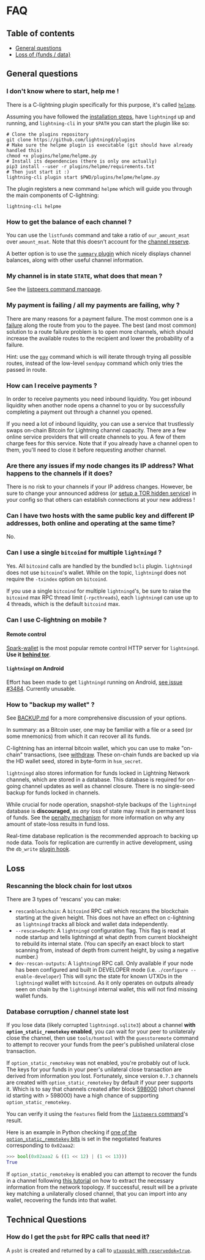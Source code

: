 # FAQ

## Table of contents
- [General questions](#general-questions)
- [Loss of {funds / data}](#loss)


## General questions

### I don't know where to start, help me !

There is a C-lightning plugin specifically for this purpose, it's called
[`helpme`](https://github.com/lightningd/plugins/tree/master/helpme).

Assuming you have followed the [installation steps](INSTALL.md), have `lightningd`
up and running, and `lightning-cli` in your `$PATH` you can start the plugin like so:

```
# Clone the plugins repository
git clone https://github.com/lightningd/plugins
# Make sure the helpme plugin is executable (git should have already handled this)
chmod +x plugins/helpme/helpme.py
# Install its dependencies (there is only one actually)
pip3 install --user -r plugins/helpme/requirements.txt
# Then just start it :)
lightning-cli plugin start $PWD/plugins/helpme/helpme.py
```

The plugin registers a new command `helpme` which will guide you through the main
components of C-lightning:

```
lightning-cli helpme
```

### How to get the balance of each channel ?

You can use the `listfunds` command and take a ratio of `our_amount_msat` over
`amount_msat`. Note that this doesn't account for the [channel reserve](https://github.com/lightningnetwork/lightning-rfc/blob/master/02-peer-protocol.md#rationale).

A better option is to use the [`summary` plugin](https://github.com/lightningd/plugins/tree/master/summary)
which nicely displays channel balances, along with other useful channel information.

### My channel is in state `STATE`, what does that mean ?

See the [listpeers command manpage](https://lightning.readthedocs.io/lightning-listpeers.7.html#return-value).

### My payment is failing / all my payments are failing, why ?

There are many reasons for a payment failure. The most common one is a
[failure](https://github.com/lightningnetwork/lightning-rfc/blob/master/04-onion-routing.md#failure-messages)
along the route from you to the payee.
The best (and most common) solution to a route failure problem is to open more channels,
which should increase the available routes to the recipient and lower the probability of a failure.

Hint: use the [`pay`](lightning-pay.7.md) command which is will iterate through trying all possible routes,
instead of the low-level `sendpay` command which only tries the passed in route.

### How can I receive payments ?

In order to receive payments you need inbound liquidity. You get inbound liquidity when
another node opens a channel to you or by successfully completing a payment out through a channel you opened.

If you need a lot of inbound liquidity, you can use a service that trustlessly swaps on-chain Bitcoin
for Lightning channel capacity.
There are a few online service providers that will create channels to you.
A few of them charge fees for this service.
Note that if you already have a channel open to them, you'll need to close it before requesting another channel.

### Are there any issues if my node changes its IP address? What happens to the channels if it does?

There is no risk to your channels if your IP address changes.
However, be sure to change your announced address (or [setup a TOR hidden service](TOR.md))
in your config so that others can establish connections at your new address !

### Can I have two hosts with the same public key and different IP addresses, both online and operating at the same time?

No.

### Can I use a single `bitcoind` for multiple `lightningd` ?

Yes. All `bitcoind` calls are handled by the bundled `bcli` plugin. `lightningd` does not use
`bitcoind`'s wallet. While on the topic, `lightningd` does not require the `-txindex` option on `bitcoind`.

If you use a single `bitcoind` for multiple `lightningd`'s, be sure to raise the `bitcoind`
max RPC thread limit (`-rpcthreads`), each `lightningd` can use up to 4 threads, which is
the default `bitcoind` max.

### Can I use C-lightning on mobile ?

#### Remote control

[Spark-wallet](https://github.com/shesek/spark-wallet/) is the most popular remote control
HTTP server for `lightningd`.
**Use it [behind tor](https://github.com/shesek/spark-wallet/blob/master/doc/onion.md)**.

#### `lightningd` on Android

Effort has been made to get `lightningd` running on Android,
[see issue #3484](https://github.com/ElementsProject/lightning/issues/3484). Currently unusable.

### How to "backup my wallet" ?

See [BACKUP.md](https://lightning.readthedocs.io/BACKUP.html) for a more
comprehensive discussion of your options.

In summary: as a Bitcoin user, one may be familiar with a file or a seed
(or some mnemonics) from which
it can recover all its funds.

C-lightning has an internal bitcoin wallet, which you can use to make "on-chain"
transactions, (see [withdraw](https://lightning.readthedocs.io/lightning-withdraw.7.html).
These on-chain funds are backed up via the HD wallet seed, stored in byte-form in `hsm_secret`.

`lightningd` also stores information for funds locked in Lightning Network channels, which are stored
in a database. This database is required for on-going channel updates as well as channel closure.
There is no single-seed backup for funds locked in channels.

While crucial for node operation, snapshot-style backups of the `lightningd` database is **discouraged**,
as _any_ loss of state may result in permanent loss of funds.
See the [penalty mechanism](https://github.com/lightningnetwork/lightning-rfc/blob/master/05-onchain.md#revoked-transaction-close-handling)
for more information on why any amount of state-loss results in fund loss.

Real-time database replication is the recommended approach to backing up node data.
Tools for replication are currently in active development, using the `db_write`
[plugin hook](https://lightning.readthedocs.io/PLUGINS.html#db-write).


## Loss

### Rescanning the block chain for lost utxos

There are 3 types of 'rescans' you can make:
- `rescanblockchain`: A `bitcoind` RPC call which rescans the blockchain
   starting at the given height. This does not have an effect on c-lightning
   as `lightningd` tracks all block and wallet data independently.
- `--rescan=depth`: A `lightningd` configuration flag. This flag is read at node startup
   and tells lightningd at what depth from current blockheight to rebuild its internal state.
   (You can specify an exact block to start scanning from, instead of depth from current height,
   by using a negative number.)
-  `dev-rescan-outputs`: A `lightningd` RPC call. Only available if your node has been
   configured and built in DEVELOPER mode (i.e. `./configure --enable-developer`) This
   will sync the state for known UTXOs in the `lightningd` wallet with `bitcoind`.
   As it only operates on outputs already seen on chain by the `lightningd` internal
   wallet, this will not find missing wallet funds.


### Database corruption / channel state lost

If you lose data (likely corrupted `lightningd.sqlite3`) about a channel __with `option_static_remotekey` enabled__,
you can wait for your peer to unilateraly close the channel, then use `tools/hsmtool` with the
`guesstoremote` command to attempt to recover your funds from the peer's published unilateral close transaction.

If `option_static_remotekey` was not enabled, you're probably out of luck. The keys for your funds in your peer's
unilateral close transaction are derived from information you lost. Fortunately, since version `0.7.3` channels
are created with `option_static_remotekey` by default if your peer supports it.
Which is to say that channels created after block [598000](https://blockstream.info/block/0000000000000000000dd93b8fb5c622b9c903bf6f921ef48e266f0ead7faedb)
(short channel id starting with > 598000) have a high chance of supporting `option_static_remotekey`.

You can verify it using the `features` field from the [`listpeers` command](https://lightning.readthedocs.io/lightning-listpeers.7.html)'s result.

Here is an example in Python checking if [one of the `option_static_remotekey` bits][spec-features] is set in the negotiated features corresponding to `0x02aaa2`:
```python
>>> bool(0x02aaa2 & ((1 << 12) | (1 << 13)))
True
```

If `option_static_remotekey` is enabled you can attempt to recover the
funds in a channel following [this tutorial][mandelbit-recovery] on
how to extract the necessary information from the network topology. If
successful, result will be a private key matching a unilaterally
closed channel, that you can import into any wallet, recovering the
funds into that wallet.

[spec-features]: https://github.com/lightningnetwork/lightning-rfc/blob/master/09-features.md
[mandelbit-recovery]: https://github.com/mandelbit/bitcoin-tutorials/blob/master/CLightningRecoverFunds.md

## Technical Questions

### How do I get the `psbt` for RPC calls that need it?

A `psbt` is created and returned by a call to [`utxopsbt` with `reservedok=true`](https://lightning.readthedocs.io/lightning-utxopsbt.7.html?highlight=psbt).
